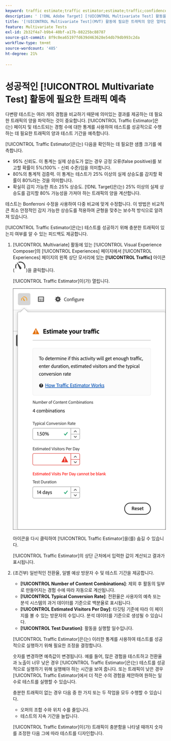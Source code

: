 ```yaml
---
keyword: traffic estimate;traffic estimator;estimate;traffic;confidence;statistical power;lift;bonferroni;conversion rate;visitors per day;duration
description: ' [!DNL Adobe Target] [!UICONTROL Multivariate Test] 활동을 성공시킬 수 있는 트래픽이 충분한지 확인할 수 있는 트래픽 견적 도구를 사용하는 방법을 알아봅니다.'
title: '[!UICONTROL Multivariate Test](MVT) 활동에 필요한 트래픽의 양은 얼마입니까?'
feature: Multivariate Tests
exl-id: 2b32f4a7-b9b4-40bf-a17b-88225bc88787
source-git-commit: 8f9c0ea65197fd639d463628e54db79db993c2da
workflow-type: tm+mt
source-wordcount: '485'
ht-degree: 21%

---
```


# 성공적인 [!UICONTROL Multivariate Test] 활동에 필요한 트래픽 예측

다변량 테스트는 여러 개의 경험을 비교하기 때문에 의미있는 결과를 제공하는 데 필요한 트래픽의 양을 파악하는 것이 중요합니다. [!UICONTROL Traffic Estimator]은(는) 페이지 및 테스트되는 경험 수에 대한 통계를 사용하여 테스트를 성공적으로 수행하는 데 필요한 트래픽의 양과 테스트 기간을 예측합니다.

[!UICONTROL Traffic Estimator]은(는) 다음을 확인하는 데 필요한 샘플 크기를 예측합니다.

* 95% 신뢰도. 이 통계는 실제 상승도가 없는 경우 긍정 오류(false positive)를 보고할 확률이 5%(100% - 신뢰 수준)임을 의미합니다.
* 80%의 통계적 검증력. 이 통계는 테스트가 25% 이상의 실제 상승도를 감지할 확률이 80%라는 것을 의미합니다.
* 확실히 감지 가능한 최소 25% 상승도. [!DNL Target]은(는) 25% 이상의 실제 상승도를 감지할 80% 가능성을 가져야 하는 트래픽의 양을 계산합니다.

테스트는 Bonferroni 수정을 사용하여 다중 비교에 맞게 수정합니다. 이 방법은 비교적 큰 최소 안정적인 감지 가능한 상승도를 적용하여 균형을 맞추는 보수적 방식으로 알려져 있습니다.

[!UICONTROL Traffic Estimator]은(는) 테스트를 성공하기 위해 충분한 트래픽이 있는지 여부를 알 수 있는 피드백도 제공합니다.

1. [!UICONTROL Multivariate] 활동에 있는 [!UICONTROL Visual Experience Composer]의 [!UICONTROL Experiences] 페이지에서 [!UICONTROL Experiences] 페이지의 왼쪽 상단 모서리에 있는 **[!UICONTROL Traffic]** 아이콘(![트래픽 견적 도구 아이콘](/help/main/assets/icons/Gauge2.svg))을 클릭합니다.

   [!UICONTROL Traffic Estimator]이(가) 열립니다.

   ![트래픽 견적 도구 사용자 인터페이스](/help/main/c-activities/c-multivariate-testing/t-create-multivariate-test/assets/mvt-est.png)

   아이콘을 다시 클릭하여 [!UICONTROL Traffic Estimator]을(를) 숨길 수 있습니다.

   [!UICONTROL Traffic Estimator]의 상단 근처에서 입력한 값이 계산되고 결과가 표시됩니다.

1. (조건부) 일반적인 전환율, 일별 예상 방문자 수 및 테스트 기간을 제공합니다.

   * **[!UICONTROL Number of Content Combinations]**: 제외 후 활동의 일부로 만들어지는 경험 수에 따라 자동으로 계산됩니다.
   * **[!UICONTROL Typical Conversion Rate]**: 전환율은 사용자의 예측 또는 분석 시스템의 과거 데이터를 기준으로 백분율로 표시됩니다.
   * **[!UICONTROL Estimated Visitors Per Day]**: 타깃팅 기준에 따라 이 페이지를 볼 수 있는 방문자의 수입니다. 분석 데이터를 기준으로 생성될 수 있습니다.
   * **[!UICONTROL Test Duration]**: 활동을 실행할 일수입니다.

   [!UICONTROL Traffic Estimator]은(는) 이러한 통계를 사용하여 테스트를 성공적으로 실행하기 위해 필요한 조정을 결정합니다.

   숫자를 변경하면 예측값이 변경됩니다. 예를 들어, 많은 경험을 테스트하고 전환율과 노출이 너무 낮은 경우 [!UICONTROL Traffic Estimator]은(는) 테스트를 성공적으로 실행하기 위해 실행해야 하는 시간을 보여 줍니다. 또는 트래픽이 낮은 경우 [!UICONTROL Traffic Estimator]에서 더 적은 수의 경험을 제안하여 원하는 일수로 테스트를 실행할 수 있습니다.

   충분한 트래픽이 없는 경우 다음 중 한 가지 또는 두 작업을 모두 수행할 수 있습니다.

   * 오퍼의 조합 수와 위치 수를 줄입니다.
   * 테스트의 지속 기간을 늘립니다.

   [!UICONTROL Traffic Estimator]이(가) 트래픽이 충분함을 나타낼 때까지 숫자를 조정한 다음 그에 따라 테스트를 디자인합니다.
